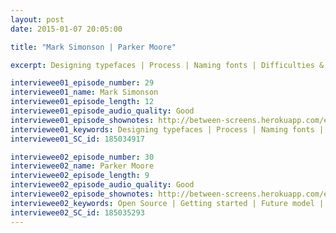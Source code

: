 ```yaml
---
layout: post
date: 2015-01-07 20:05:00

title: "Mark Simonson | Parker Moore"

excerpt: Designing typefaces | Process | Naming fonts | Difficulties & joys || Open Source | Getting started | Future model | Intimidation

interviewee01_episode_number: 29
interviewee01_name: Mark Simonson
interviewee01_episode_length: 12
interviewee01_episode_audio_quality: Good
interviewee01_episode_shownotes: http://between-screens.herokuapp.com/episodes/29
interviewee01_keywords: Designing typefaces | Process | Naming fonts | Difficulties & joys
interviewee01_SC_id: 185034917

interviewee02_episode_number: 30
interviewee02_name: Parker Moore
interviewee02_episode_length: 9
interviewee02_episode_audio_quality: Good
interviewee02_episode_shownotes: http://between-screens.herokuapp.com/episodes/30
interviewee02_keywords: Open Source | Getting started | Future model | Intimidation
interviewee02_SC_id: 185035293
---
```

